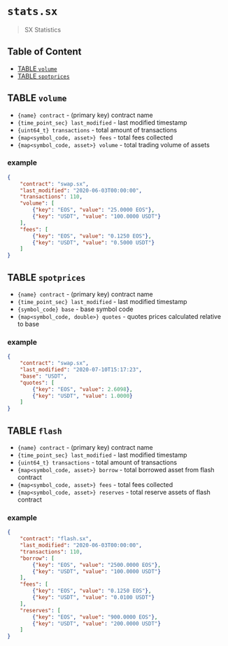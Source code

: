 # `stats.sx`

> SX Statistics

## Table of Content

- [TABLE `volume`](#table-volume)
- [TABLE `spotprices`](#table-spotprices)

## TABLE `volume`

- `{name} contract` - (primary key) contract name
- `{time_point_sec} last_modified` - last modified timestamp
- `{uint64_t} transactions` - total amount of transactions
- `{map<symbol_code, asset>} fees` - total fees collected
- `{map<symbol_code, asset>} volume` - total trading volume of assets

### example

```json
{
    "contract": "swap.sx",
    "last_modified": "2020-06-03T00:00:00",
    "transactions": 110,
    "volume": [
        {"key": "EOS", "value": "25.0000 EOS"},
        {"key": "USDT", "value": "100.0000 USDT"}
    ],
    "fees": [
        {"key": "EOS", "value": "0.1250 EOS"},
        {"key": "USDT", "value": "0.5000 USDT"}
    ]
}
```

## TABLE `spotprices`

- `{name} contract` - (primary key) contract name
- `{time_point_sec} last_modified` - last modified timestamp
- `{symbol_code} base` - base symbol code
- `{map<symbol_code, double>} quotes` - quotes prices calculated relative to base

### example

```json
{
    "contract": "swap.sx",
    "last_modified": "2020-07-10T15:17:23",
    "base": "USDT",
    "quotes": [
        {"key": "EOS", "value": 2.6098},
        {"key": "USDT", "value": 1.0000}
    ]
}
```

## TABLE `flash`

- `{name} contract` - (primary key) contract name
- `{time_point_sec} last_modified` - last modified timestamp
- `{uint64_t} transactions` - total amount of transactions
- `{map<symbol_code, asset>} borrow` - total borrowed asset from flash contract
- `{map<symbol_code, asset>} fees` - total fees collected
- `{map<symbol_code, asset>} reserves` - total reserve assets of flash contract

### example

```json
{
    "contract": "flash.sx",
    "last_modified": "2020-06-03T00:00:00",
    "transactions": 110,
    "borrow": [
        {"key": "EOS", "value": "2500.0000 EOS"},
        {"key": "USDT", "value": "100.0000 USDT"}
    ],
    "fees": [
        {"key": "EOS", "value": "0.1250 EOS"},
        {"key": "USDT", "value": "0.0100 USDT"}
    ],
    "reserves": [
        {"key": "EOS", "value": "900.0000 EOS"},
        {"key": "USDT", "value": "200.0000 USDT"}
    ]
}
```